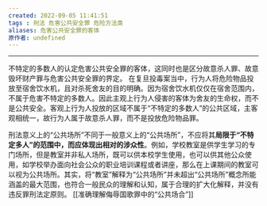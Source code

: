 ```yaml
---
created: 2022-09-05 11:41:51
tags : 刑法 危害公共安全罪 危险方法类
aliases: 危害公共安全罪的客体
原作者: undefined
---
```

---
不特定的多数人的认定危害公共安全罪的客体，这同时也是区分故意杀人罪、故意毁坏财产罪与危害公共安全罪的界定。
在复旦投毒案当中，行为人将危险物品投放至宿舍饮水机，且对杀死舍友的目的明确。因为宿舍饮水机仅仅在宿舍范围内，不属于危害不特定的多数人。因此主观上行为人侵害的客体为舍友的生命权，而不是公共安全。客观上行为人投放的区域不属于“不特定的多数人”的公共区域，主客观相统一，故行为人属于故意杀人罪，而不是投放危险物品罪。


刑法意义上的“公共场所”不同于一般意义上的“公共场所”，不应将其**局限于“不特定多人”的范围中，而应体现出相对的涉众性**。例如，学校教室是供学生学习的专门场所，但是教室并非私人场所，既可以供本校学生使用，也可以供其他公众使用，如学校举办面向社会公众的职业培训课程或者讲座，那么在上课期间的教室可以视为公共场所。其实，将“教室”解释为“公共场所”并未超出“公共场所”概念所能涵盖的最大范围，也符合一般民众的理解和认知，属于合理的扩大化解释，并没有违反罪刑法定原则。
[[准确理解侮辱国歌罪中的“公共场合”]]


